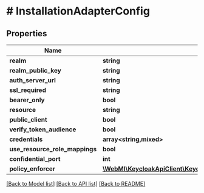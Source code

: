 # # InstallationAdapterConfig

## Properties

Name | Type | Description | Notes
------------ | ------------- | ------------- | -------------
**realm** | **string** |  | [optional]
**realm_public_key** | **string** |  | [optional]
**auth_server_url** | **string** |  | [optional]
**ssl_required** | **string** |  | [optional]
**bearer_only** | **bool** |  | [optional]
**resource** | **string** |  | [optional]
**public_client** | **bool** |  | [optional]
**verify_token_audience** | **bool** |  | [optional]
**credentials** | **array<string,mixed>** |  | [optional]
**use_resource_role_mappings** | **bool** |  | [optional]
**confidential_port** | **int** |  | [optional]
**policy_enforcer** | [**\WebMI\KeycloakApiClient\KeycloakApi\Model\PolicyEnforcerConfig**](PolicyEnforcerConfig.md) |  | [optional]

[[Back to Model list]](../../README.md#models) [[Back to API list]](../../README.md#endpoints) [[Back to README]](../../README.md)
